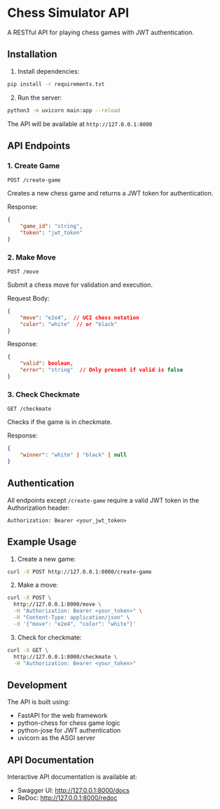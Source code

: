 # Chess Simulator API

A RESTful API for playing chess games with JWT authentication.

## Installation

1. Install dependencies:
```bash
pip install -r requirements.txt
```

2. Run the server:
```bash
python3 -m uvicorn main:app --reload
```

The API will be available at `http://127.0.0.1:8000`

## API Endpoints

### 1. Create Game
`POST /create-game`

Creates a new chess game and returns a JWT token for authentication.

Response:
```json
{
    "game_id": "string",
    "token": "jwt_token"
}
```

### 2. Make Move
`POST /move`

Submit a chess move for validation and execution.

Request Body:
```json
{
    "move": "e2e4",  // UCI chess notation
    "color": "white"  // or "black"
}
```

Response:
```json
{
    "valid": boolean,
    "error": "string"  // Only present if valid is false
}
```

### 3. Check Checkmate
`GET /checkmate`

Checks if the game is in checkmate.

Response:
```json
{
    "winner": "white" | "black" | null
}
```

## Authentication

All endpoints except `/create-game` require a valid JWT token in the Authorization header:

```
Authorization: Bearer <your_jwt_token>
```

## Example Usage

1. Create a new game:
```bash
curl -X POST http://127.0.0.1:8000/create-game
```

2. Make a move:
```bash
curl -X POST \
  http://127.0.0.1:8000/move \
  -H "Authorization: Bearer <your_token>" \
  -H "Content-Type: application/json" \
  -d '{"move": "e2e4", "color": "white"}'
```

3. Check for checkmate:
```bash
curl -X GET \
  http://127.0.0.1:8000/checkmate \
  -H "Authorization: Bearer <your_token>"
```

## Development

The API is built using:
- FastAPI for the web framework
- python-chess for chess game logic
- python-jose for JWT authentication
- uvicorn as the ASGI server

## API Documentation

Interactive API documentation is available at:
- Swagger UI: http://127.0.0.1:8000/docs
- ReDoc: http://127.0.0.1:8000/redoc
